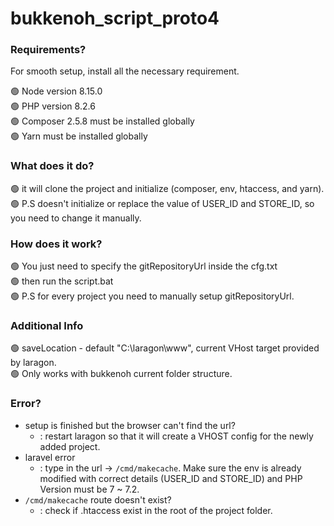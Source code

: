 # bukkenoh_script_proto4
### Requirements?
For smooth setup, install all the necessary requirement.

:green_circle: Node version 8.15.0<br/>
:green_circle: PHP version 8.2.6<br/>
:green_circle: Composer 2.5.8 must be installed globally<br/>
:green_circle: Yarn must be installed globally<br/>

### What does it do?
:green_circle: it will clone the project and initialize (composer, env, htaccess, and yarn).<br/>
:green_circle: P.S doesn't initialize or replace the value of USER_ID and STORE_ID, so you need to change it manually.<br/>

### How does it work?
:green_circle: You just need to specify the gitRepositoryUrl inside the cfg.txt<br/>
:green_circle: then run the script.bat<br/>
:green_circle: P.S for every project you need to manually setup gitRepositoryUrl.<br/>

### Additional Info
:green_circle: saveLocation - default "C:\laragon\www", current VHost target provided by laragon.<br/>
:green_circle: Only works with bukkenoh current folder structure.<br/>

### Error?
* setup is finished but the browser can't find the url?
  + : restart laragon so that it will create a VHOST config for the newly added project.
* laravel error
  + : type in the url -> `/cmd/makecache`. Make sure the env is already modified with correct details (USER_ID and STORE_ID) and PHP Version must be 7 ~ 7.2.
* `/cmd/makecache` route doesn't exist?
  + : check if .htaccess exist in the root of the project folder.

